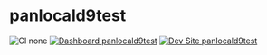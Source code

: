 # panlocald9test

![CI none](https://img.shields.io/badge/ci-none-orange.svg)
[![Dashboard panlocald9test](https://img.shields.io/badge/dashboard-panlocald9test-yellow.svg)](https://dashboard.pantheon.io/sites/34ece5b2-ca87-4d38-9dff-8fd53ae6a37f#dev/code)
[![Dev Site panlocald9test](https://img.shields.io/badge/site-panlocald9test-blue.svg)](http://dev-panlocald9test.pantheonsite.io/)